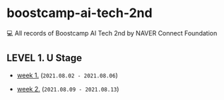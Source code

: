# boostcamp-ai-tech-2nd

💻 All records of Boostcamp AI Tech 2nd by NAVER Connect Foundation

## LEVEL 1. U Stage

- [week 1.](https://github.com/jinhan814/boostcamp-ai-tech-2nd/blob/master/level-1-u-stage/week1.md) (`2021.08.02 - 2021.08.06`)

- [week 2.]() (`2021.08.09 - 2021.08.13`)
